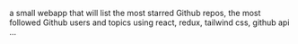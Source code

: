 a small webapp that will list the most starred Github repos, the most followed Github users and topics using
react, redux, tailwind css, github api ...
